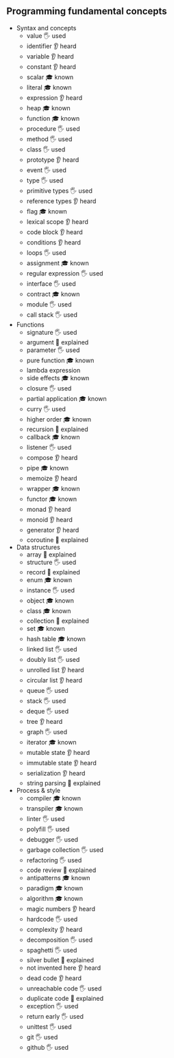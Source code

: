 ## Programming fundamental concepts

- Syntax and concepts
  - value 🖐️ used
  - identifier 👂 heard
  - variable 👂 heard
  - constant 👂 heard
  - scalar 🎓 known
  - literal 🎓 known
  - expression 👂 heard
  - heap 🎓 known
  - function 🎓 known
  - procedure 🖐️ used
  - method 🖐️ used 
  - class 🖐️ used
  - prototype 👂 heard
  - event 🖐️ used
  - type 🖐️ used
  - primitive types 🖐️ used
  - reference types 👂 heard
  - flag 🎓 known
  - lexical scope 👂 heard
  - code block 👂 heard
  - conditions 👂 heard
  - loops 🖐️ used
  - assignment 🎓 known
  - regular expression 🖐️ used
  - interface 🖐️ used
  - contract 🎓 known
  - module 🖐️ used
  - call stack 🖐️ used
- Functions
  - signature 🖐️ used
  - argument 🙋 explained
  - parameter 🖐️ used
  - pure function 🎓 known
  - lambda expression
  - side effects 🎓 known
  - closure 🖐️ used
  - partial application 🎓 known
  - curry 🖐️ used
  - higher order 🎓 known
  - recursion 🙋 explained
  - callback 🎓 known
  - listener 🖐️ used
  - compose 👂 heard
  - pipe 🎓 known
  - memoize 👂 heard
  - wrapper 🎓 known
  - functor 🎓 known
  - monad 👂 heard
  - monoid 👂 heard
  - generator 👂 heard
  - coroutine 🙋 explained
- Data structures
  - array 🙋 explained
  - structure 🖐️ used
  - record 🙋 explained
  - enum 🎓 known
  - instance 🖐️ used
  - object 🎓 known
  - class 🎓 known
  - collection 🙋 explained
  - set 🎓 known
  - hash table 🎓 known
  - linked list 🖐️ used
  - doubly list 🖐️ used
  - unrolled list 👂 heard
  - circular list 👂 heard
  - queue 🖐️ used
  - stack 🖐️ used
  - deque 🖐️ used
  - tree 👂 heard
  - graph 🖐️ used
  - iterator 🎓 known
  - mutable state 👂 heard
  - immutable state 👂 heard
  - serialization 👂 heard 
  - string parsing 🙋 explained
- Process & style 
  - compiler 🎓 known
  - transpiler 🎓 known
  - linter 🖐️ used
  - polyfill 🖐️ used
  - debugger 🖐️ used
  - garbage collection 🖐️ used
  - refactoring 🖐️ used
  - code review 🙋 explained
  - antipatterns 🎓 known
  - paradigm 🎓 known
  - algorithm 🎓 known
  - magic numbers 👂 heard
  - hardcode 🖐️ used
  - complexity 👂 heard
  - decomposition 🖐️ used
  - spaghetti 🖐️ used
  - silver bullet 🙋 explained
  - not invented here 👂 heard
  - dead code 👂 heard
  - unreachable code 🖐️ used
  - duplicate code 🙋 explained
  - exception 🖐️ used
  - return early 🖐️ used
  - unittest 🖐️ used
  - git 🖐️ used
  - github 🖐️ used
